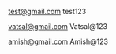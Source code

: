 <!-- first user -->

test@gmail.com
test123

<!-- second user -->

vatsal@gmail.com
Vatsal@123

<!-- third user -->

amish@gmail.com
Amish@123
